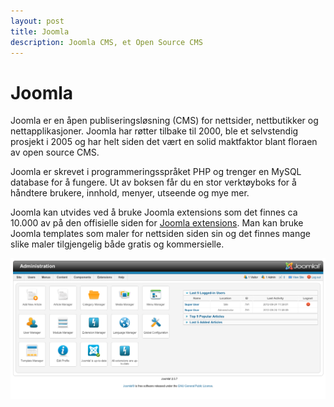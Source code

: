 ```yaml
---
layout: post
title: Joomla
description: Joomla CMS, et Open Source CMS
---
```


# Joomla
Joomla er en åpen publiseringsløsning (CMS) for nettsider, nettbutikker og nettapplikasjoner. Joomla har røtter tilbake til 2000, ble et selvstendig prosjekt i 2005 og har helt siden det vært en solid maktfaktor blant floraen av open source CMS. 

Joomla er skrevet i programmeringsspråket PHP og trenger en MySQL database for å fungere. Ut av boksen får du en stor verktøyboks for å håndtere brukere, innhold, menyer, utseende og mye mer.

Joomla kan utvides ved å bruke Joomla extensions som det finnes ca 10.000 av på den offisielle siden for [Joomla extensions](http://extensions.joomla.org/). Man kan bruke Joomla templates som maler for nettsiden siden sin og det finnes mange slike maler tilgjengelig både gratis og kommersielle.


![Joomla skjermbilde](img/joomla-screenshot.png)

